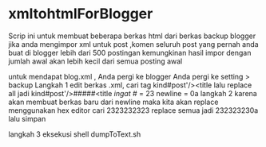 # xmltohtmlForBlogger

Scrip ini untuk membuat beberapa berkas html dari berkas backup blogger
jika anda mengimpor xml untuk post ,komen seluruh post yang pernah anda buat
di blogger lebih dari 500 postingan
kemungkinan hasil impor dengan jumlah awal akan lebih kecil dari semua posting awal


untuk mendapat blog.xml , Anda pergi ke blogger Anda
pergi ke setting > backup
Langkah 1
edit berkas .xml, cari tag kind#post'/><title
  lalu replace all jadi kind#post'/>#####<title
  *ingat*
  \# = 23
 newline = 0a
  langkah 2
  karena akan membuat berkas baru dari newline
  maka kita akan replace menggunakan hex editor
  cari 2323232323 replace semua jadi 232323230a
  lalu simpan
  
langkah 3
  eksekusi shell dumpToText.sh
